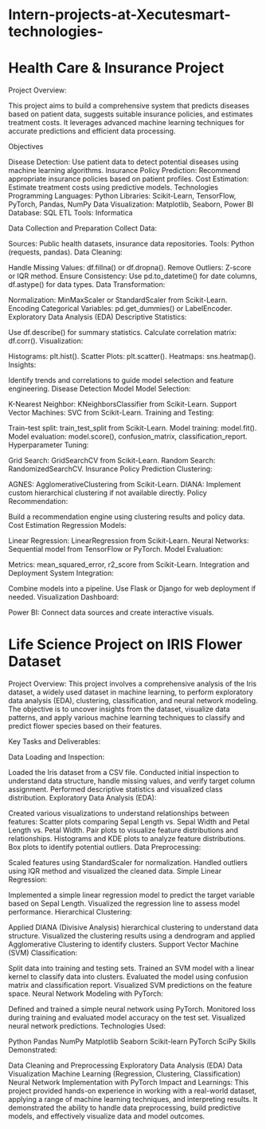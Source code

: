 # Intern-projects-at-Xecutesmart-technologies-

# Health Care & Insurance Project
Project Overview:

This project aims to build a comprehensive system that predicts diseases based on patient data, suggests suitable insurance policies, and estimates treatment costs. It leverages advanced machine learning techniques for accurate predictions and efficient data processing.

Objectives

Disease Detection: Use patient data to detect potential diseases using machine learning algorithms.
Insurance Policy Prediction: Recommend appropriate insurance policies based on patient profiles.
Cost Estimation: Estimate treatment costs using predictive models.
Technologies
Programming Languages: Python
Libraries: Scikit-Learn, TensorFlow, PyTorch, Pandas, NumPy
Data Visualization: Matplotlib, Seaborn, Power BI
Database: SQL
ETL Tools: Informatica

Data Collection and Preparation
Collect Data:

Sources: Public health datasets, insurance data repositories.
Tools: Python (requests, pandas).
Data Cleaning:

Handle Missing Values: df.fillna() or df.dropna().
Remove Outliers: Z-score or IQR method.
Ensure Consistency: Use pd.to_datetime() for date columns, df.astype() for data types.
Data Transformation:

Normalization: MinMaxScaler or StandardScaler from Scikit-Learn.
Encoding Categorical Variables: pd.get_dummies() or LabelEncoder.
Exploratory Data Analysis (EDA)
Descriptive Statistics:

Use df.describe() for summary statistics.
Calculate correlation matrix: df.corr().
Visualization:

Histograms: plt.hist().
Scatter Plots: plt.scatter().
Heatmaps: sns.heatmap().
Insights:

Identify trends and correlations to guide model selection and feature engineering.
Disease Detection Model
Model Selection:

K-Nearest Neighbor: KNeighborsClassifier from Scikit-Learn.
Support Vector Machines: SVC from Scikit-Learn.
Training and Testing:

Train-test split: train_test_split from Scikit-Learn.
Model training: model.fit().
Model evaluation: model.score(), confusion_matrix, classification_report.
Hyperparameter Tuning:

Grid Search: GridSearchCV from Scikit-Learn.
Random Search: RandomizedSearchCV.
Insurance Policy Prediction
Clustering:

AGNES: AgglomerativeClustering from Scikit-Learn.
DIANA: Implement custom hierarchical clustering if not available directly.
Policy Recommendation:

Build a recommendation engine using clustering results and policy data.
Cost Estimation
Regression Models:

Linear Regression: LinearRegression from Scikit-Learn.
Neural Networks: Sequential model from TensorFlow or PyTorch.
Model Evaluation:

Metrics: mean_squared_error, r2_score from Scikit-Learn.
Integration and Deployment
System Integration:

Combine models into a pipeline.
Use Flask or Django for web deployment if needed.
Visualization Dashboard:

Power BI: Connect data sources and create interactive visuals.

# Life Science Project on IRIS Flower Dataset


Project Overview:
This project involves a comprehensive analysis of the Iris dataset, a widely used dataset in machine learning, to perform exploratory data analysis (EDA), clustering, classification, and neural network modeling. The objective is to uncover insights from the dataset, visualize data patterns, and apply various machine learning techniques to classify and predict flower species based on their features.

Key Tasks and Deliverables:

Data Loading and Inspection:

Loaded the Iris dataset from a CSV file.
Conducted initial inspection to understand data structure, handle missing values, and verify target column assignment.
Performed descriptive statistics and visualized class distribution.
Exploratory Data Analysis (EDA):

Created various visualizations to understand relationships between features:
Scatter plots comparing Sepal Length vs. Sepal Width and Petal Length vs. Petal Width.
Pair plots to visualize feature distributions and relationships.
Histograms and KDE plots to analyze feature distributions.
Box plots to identify potential outliers.
Data Preprocessing:

Scaled features using StandardScaler for normalization.
Handled outliers using IQR method and visualized the cleaned data.
Simple Linear Regression:

Implemented a simple linear regression model to predict the target variable based on Sepal Length.
Visualized the regression line to assess model performance.
Hierarchical Clustering:

Applied DIANA (Divisive Analysis) hierarchical clustering to understand data structure.
Visualized the clustering results using a dendrogram and applied Agglomerative Clustering to identify clusters.
Support Vector Machine (SVM) Classification:

Split data into training and testing sets.
Trained an SVM model with a linear kernel to classify data into clusters.
Evaluated the model using confusion matrix and classification report.
Visualized SVM predictions on the feature space.
Neural Network Modeling with PyTorch:

Defined and trained a simple neural network using PyTorch.
Monitored loss during training and evaluated model accuracy on the test set.
Visualized neural network predictions.
Technologies Used:

Python
Pandas
NumPy
Matplotlib
Seaborn
Scikit-learn
PyTorch
SciPy
Skills Demonstrated:

Data Cleaning and Preprocessing
Exploratory Data Analysis (EDA)
Data Visualization
Machine Learning (Regression, Clustering, Classification)
Neural Network Implementation with PyTorch
Impact and Learnings:
This project provided hands-on experience in working with a real-world dataset, applying a range of machine learning techniques, and interpreting results. It demonstrated the ability to handle data preprocessing, build predictive models, and effectively visualize data and model outcomes.
